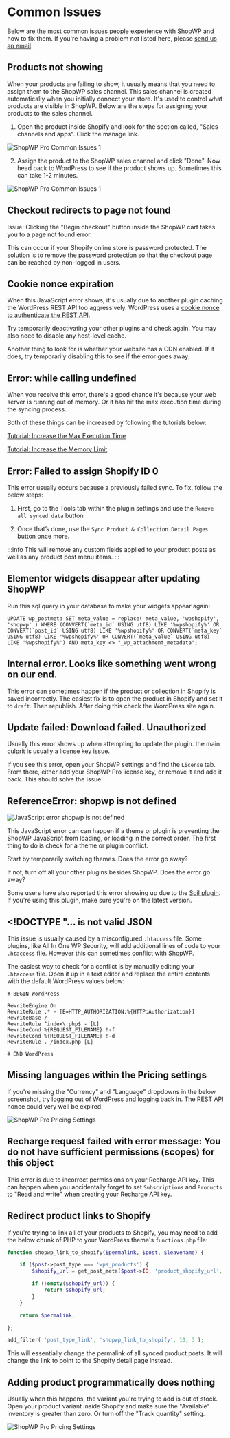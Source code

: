 # Common Issues

Below are the most common issues people experience with ShopWP and how to fix them. If you're having a problem not listed here, please [send us an email](mailto:hello@wpshop.io).

## Products not showing

When your products are failing to show, it usually means that you need to assign them to the ShopWP sales channel. This sales channel is created automatically when you initially connect your store. It's used to control what products are visible in ShopWP. Below are the steps for assigning your products to the sales channel.

1. Open the product inside Shopify and look for the section called, "Sales channels and apps". Click the manage link.

![ShopWP Pro Common Issues 1](./assets/common-issues/visible-1.png)

2. Assign the product to the ShopWP sales channel and click "Done". Now head back to WordPress to see if the product shows up. Sometimes this can take 1-2 minutes.

![ShopWP Pro Common Issues 1](./assets/common-issues/visible-2.png)

## Checkout redirects to page not found

Issue: Clicking the "Begin checkout" button inside the ShopWP cart takes you to a page not found error.

This can occur if your Shopify online store is password protected. The solution is to remove the password protection so that the checkout page can be reached by non-logged in users.

## Cookie nonce expiration

When this JavaScript error shows, it's usually due to another plugin caching the WordPress REST API too aggressively. WordPress uses a [cookie nonce to authenticate the REST API](https://developer.wordpress.org/rest-api/using-the-rest-api/authentication/).

Try temporarily deactivating your other plugins and check again. You may also need to disable any host-level cache.

Another thing to look for is whether your website has a CDN enabled. If it does, try temporarily disabling this to see if the error goes away.

## Error: while calling undefined

When you receive this error, there's a good chance it's because your web server is running out of memory. Or it has hit the max execution time during the syncing process.

Both of these things can be increased by following the tutorials below:

[Tutorial: Increase the Max Execution Time](https://wpastra.com/docs/increase-php-time-limit-wordpress-sites)

[Tutorial: Increase the Memory Limit](https://wpastra.com/docs/increasing-php-memory-limit-website/)

## Error: Failed to assign Shopify ID 0

This error usually occurs because a previously failed sync. To fix, follow the below steps:

1. First, go to the Tools tab within the plugin settings and use the `Remove all synced data` button

2. Once that’s done, use the `Sync Product & Collection Detail Pages` button once more.

:::info
This will remove any custom fields applied to your product posts as well as any product post menu items.
:::

## Elementor widgets disappear after updating ShopWP

Run this sql query in your database to make your widgets appear again:

```msql
UPDATE wp_postmeta SET meta_value = replace( meta_value, 'wpshopify', 'shopwp' ) WHERE (CONVERT(`meta_id` USING utf8) LIKE '%wpshopify%' OR CONVERT(`post_id` USING utf8) LIKE '%wpshopify%' OR CONVERT(`meta_key` USING utf8) LIKE '%wpshopify%' OR CONVERT(`meta_value` USING utf8) LIKE '%wpshopify%') AND meta_key <> "_wp_attachment_metadata";
```

## Internal error. Looks like something went wrong on our end.

This error can sometimes happen if the product or collection in Shopify is saved incorrectly. The easiest fix is to open the product in Shopify and set it to `draft`. Then republish. After doing this check the WordPress site again.

## Update failed: Download failed. Unauthorized

Usually this error shows up when attempting to update the plugin. the main culprit is usually a license key issue.

If you see this error, open your ShopWP settings and find the `License` tab. From there, either add your ShopWP Pro license key, or remove it and add it back. This should solve the issue.

## ReferenceError: shopwp is not defined

![JavaScript error shopwp is not defined](./assets/common-issues/js-error-shopwp-not-defined.png)

This JavaScript error can can happen if a theme or plugin is preventing the ShopWP JavaScript from loading, or loading in the correct order. The first thing to do is check for a theme or plugin conflict.

Start by temporarily switching themes. Does the error go away?

If not, turn off all your other plugins besides ShopWP. Does the error go away?

Some users have also reported this error showing up due to the [Soil plugin](https://roots.io/products/soil/). If you're using this plugin, make sure you're on the latest version.

## <!DOCTYPE "... is not valid JSON

This issue is usually caused by a misconfigured `.htaccess` file. Some plugins, like All In One WP Security, will add additional lines of code to your `.htaccess` file. However this can sometimes conflict with ShopWP.

The easiest way to check for a conflict is by manually editing your `.htaccess` file. Open it up in a text editor and replace the entire contents with the default WordPress values below:

```
# BEGIN WordPress

RewriteEngine On
RewriteRule .* - [E=HTTP_AUTHORIZATION:%{HTTP:Authorization}]
RewriteBase /
RewriteRule ^index\.php$ - [L]
RewriteCond %{REQUEST_FILENAME} !-f
RewriteCond %{REQUEST_FILENAME} !-d
RewriteRule . /index.php [L]

# END WordPress
```

## Missing languages within the Pricing settings

If you're missing the "Currency" and "Language" dropdowns in the below screenshot, try logging out of WordPress and logging back in. The REST API nonce could very well be expired.

![ShopWP Pro Pricing Settings](./assets/common-issues/missing-langs.png)

## Recharge request failed with error message: You do not have sufficient permissions (scopes) for this object

This error is due to incorrect permissions on your Recharge API key. This can happen when you accidentally forget to set `Subscriptions` and `Products` to "Read and write" when creating your Recharge API key.

## Redirect product links to Shopify

If you're trying to link all of your products to Shopify, you may need to add the below chunk of PHP to your WordPress theme's `functions.php` file:

```php
function shopwp_link_to_shopify($permalink, $post, $leavename) {

	if ($post->post_type === 'wps_products') {
		$shopify_url = get_post_meta($post->ID, 'product_shopify_url', true);

		if (!empty($shopify_url)) {
			return $shopify_url;
		}
	}

	return $permalink;

};

add_filter( 'post_type_link', 'shopwp_link_to_shopify', 10, 3 );
```

This will essentially change the permalink of all synced product posts. It will change the link to point to the Shopify detail page instead.

## Adding product programmatically does nothing

Usually when this happens, the variant you're trying to add is out of stock. Open your product variant inside Shopify and make sure the "Available" inventory is greater than zero. Or turn off the "Track quantity" setting.

![ShopWP Pro Pricing Settings](./assets/common-issues/do-addtocart.png)
